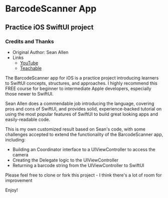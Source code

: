 # BarcodeScanner App
## Practice iOS SwiftUI project

### Credits and Thanks
- Original Author: Sean Allen
- Links
    - [YouTube](https://www.youtube.com/watch?v=b1oC7sLIgpI)
    - [Teachable](https://seanallen.teachable.com)

The BarcodeScanner app for iOS is a practice project introducing learners to SwiftUI
concepts, structures, and approaches.  I highly recommend this FREE course for
beginner to intermediate Apple developers, especially those newer to SwiftUI.

Sean Allen does a commendable job introducing the language, covering pros and
cons of SwiftUI, and provides solid, experience-backed tutorial on using the
most popular features of SwiftUI to build great looking apps and easily-readable
code.

This is my own customized result based on Sean's code, with some challenges
accepted to extend the functionality of the BarcodeScanner app, including:

- Building an Coordinator interface to a UIViewController to access the camera
- Creating the Delegate logic to the UIViewController
- Returning a barcode string from the UIViewController to SwiftUI

Please feel free to clone or fork this project - I think there's a lot of room
for improvement

Enjoy!

